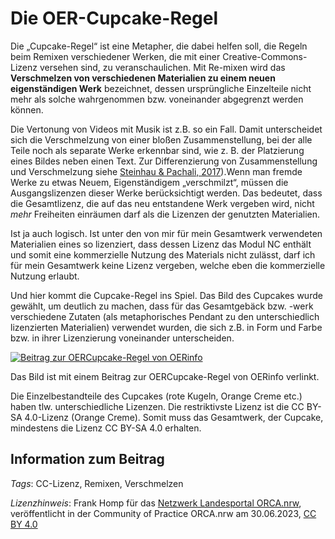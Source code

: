 
# Die OER-Cupcake-Regel
 
Die  „Cupcake-Regel“ ist eine Metapher, die dabei helfen soll, die Regeln  beim Remixen verschiedener Werken, die mit einer Creative-Commons-Lizenz  versehen sind, zu veranschaulichen. Mit Re-mixen wird das **Verschmelzen von verschiedenen Materialien zu einem neuen eigenständigen Werk** bezeichnet,  dessen ursprüngliche Einzelteile nicht mehr als solche wahrgenommen  bzw. voneinander abgegrenzt werden können. 

Die Vertonung von Videos mit  Musik ist z.B. so ein Fall. Damit unterscheidet sich die Verschmelzung  von einer bloßen Zusammenstellung, bei der alle Teile noch als separate  Werke erkennbar sind, wie z. B. der Platzierung eines Bildes neben einen  Text. Zur Differenzierung von Zusammenstellung und Verschmelzung siehe [Steinhau & Pachali, 2017](https://irights.info/artikel/kombinieren-bearbeiten-remixen-oer-richtig-verwenden/28560)).Wenn  man fremde Werke zu etwas Neuem, Eigenständigem „verschmilzt“, müssen  die Ausgangslizenzen dieser Werke berücksichtigt werden. Das bedeutet,  dass die Gesamtlizenz, die auf das neu entstandene Werk vergeben wird,  nicht *mehr* Freiheiten einräumen darf als die  Lizenzen der genutzten Materialien.
 
Ist ja auch logisch. Ist unter den von mir für mein Gesamtwerk  verwendeten Materialien eines so lizenziert, dass dessen Lizenz das  Modul NC enthält und somit eine kommerzielle Nutzung des Materials nicht  zulässt, darf ich für mein Gesamtwerk keine Lizenz  vergeben, welche  eben die kommerzielle Nutzung erlaubt.
 
Und hier kommt die Cupcake-Regel ins Spiel. Das Bild des Cupcakes  wurde gewählt, um deutlich zu machen, dass für das Gesamtgebäck bzw.  -werk verschiedene Zutaten (als metaphorisches Pendant zu den  unterschiedlich lizenzierten Materialien) verwendet wurden, die sich  z.B. in Form und Farbe bzw. in ihrer Lizenzierung voneinander  unterscheiden.

[![Beitrag zur OERCupcake-Regel von OERinfo](https://open-educational-resources.de/wp-content/uploads/OERCupcake-Regel_CC0-Universell.jpg "Die OERCupcake-Regel")](https://open-educational-resources.de/die-oercupcake-regel/)

Das Bild ist mit einem Beitrag zur OERCupcake-Regel von OERinfo verlinkt.
 
Die Einzelbestandteile des Cupcakes (rote Kugeln, Orange Creme etc.)  haben tlw. unterschiedliche Lizenzen. Die restriktivste Lizenz ist die  CC BY-SA 4.0-Lizenz (Orange Creme). Somit muss das Gesamtwerk, der  Cupcake, mindestens die Lizenz CC BY-SA 4.0 erhalten.

## Information zum Beitrag

*Tags*: CC-Lizenz, Remixen, Verschmelzen

*Lizenzhinweis*: Frank Homp für das <a href="http://www.orca.nrw/ueber-uns/netzwerk" target="_blank">Netzwerk Landesportal ORCA.nrw</a>, veröffentlicht in der Community of Practice ORCA.nrw am 30.06.2023, <a href="https://creativecommons.org/licenses/by/4.0/" target="_blank">CC BY 4.0</a>
